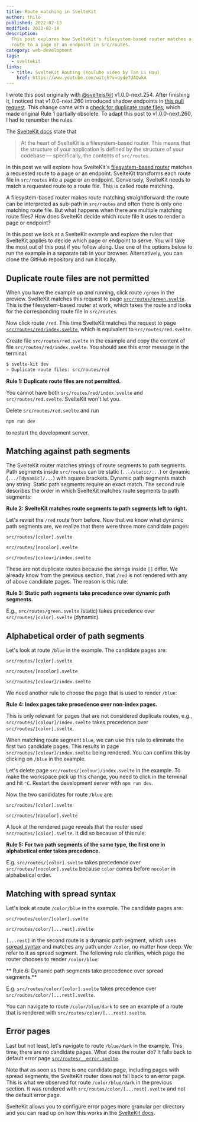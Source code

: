 ```yaml
---
title: Route matching in SvelteKit
author: thilo
published: 2022-02-13
modified: 2022-02-14
description:
  This post explores how SvelteKit's filesystem-based router matches a requested
  route to a page or an endpoint in src/routes.
category: web-development
tags:
  - sveltekit
links:
  - title: SvelteKit Routing (YouTube video by Tan Li Hau)
    href: https://www.youtube.com/watch?v=uyde7dAQwkA
---
```


<script>
  import Example from '$lib/components/example-stackblitz.svelte';
  import Card from '$lib/components/card.svelte';
</script>

<Card>

I wrote this post originally with
[@sveltejs/kit](https://www.npmjs.com/package/@sveltejs/kit) v1.0.0-next.254.
After finishing it, I noticed that v1.0.0-next.260 introduced shadow endpoints
in [this pull request](https://github.com/sveltejs/kit/pull/3679). This change
came with a
[check for duplicate route files](https://github.com/sveltejs/kit/blame/647131e00149cb5299042eedeb880efcd855a2df/packages/kit/src/core/create_manifest_data/index.js#L262-L279),
which made original Rule 1 partially obsolete. To adapt this post to
v1.0.0-next.260, I had to renumber the rules.

</Card>

The [SvelteKit docs](https://kit.svelte.dev/docs#routing) state that

> At the heart of SvelteKit is a filesystem-based router. This means that the
> structure of your application is defined by the structure of your codebase —
> specifically, the contents of `src/routes`.

In this post we will explore how SvelteKit's
[filesystem-based router](https://kit.svelte.dev/docs#routing) matches a
requested route to a page or an endpoint. SvelteKit transforms each route file
in `src/routes` into a page or an endpoint. Conversely, SvelteKit needs to match
a requested route to a route file. This is called route matching.

A filesystem-based router makes route matching straightforward: the route can be
interpreted as sub-path in `src/routes` and often there is only one matching
route file. But what happens when there are multiple matching route files? How
does SvelteKit decide which route file it uses to render a page or endpoint?

In this post we look at a SvelteKit example and explore the rules that SvelteKit
applies to decide which page or endpoint to serve. You will take the most out of
this post if you follow along. Use one of the options below to run the example
in a separate tab in your browser. Alternatively, you can clone the GitHub
repository and run it locally.

<Example 
  title="SvelteKit route matching example"
  description="Run the code for this post in your browser to follow along."
  repository="maiertech/sveltekit-example-route-matching"
  openFile="src/routes/index.svelte"
/>

## Duplicate route files are not permitted

When you have the example up and running, click route `/green` in the preview.
SvelteKit matches this request to page
[`src/routes/green.svelte`](https://github.com/maiertech/sveltekit-example-route-matching/blob/main/src/routes/green.svelte).
This is the filesystem-based router at work, which takes the route and looks for
the corresponding route file in `src/routes`.

Now click route `/red`. This time SvelteKit matches the request to page
[`src/routes/red/index.svelte`](https://github.com/maiertech/sveltekit-example-route-matching/blob/main/src/routes/red/index.svelte),
which is equivalent to `src/routes/red.svelte`.

Create file `src/routes/red.svelte` in the example and copy the content of file
`src/routes/red/index.svelte`. You should see this error message in the
terminal:

```bash
$ svelte-kit dev
> Duplicate route files: src/routes/red
```

<Card>

**Rule 1: Duplicate route files are not permitted.**

You cannot have both `src/routes/red/index.svelte` and `src/routes/red.svelte`.
SvelteKit won't let you.

</Card>

Delete `src/routes/red.svelte` and run

```bash
npm run dev
```

to restart the development server.

## Matching against path segments

The SvelteKit router matches strings of route segments to path segments. Path
segments inside `src/routes` can be static (`.../static/...`) or dynamic
(`.../[dynamic]/...`) with square brackets. Dynamic path segments match any
string. Static path segments require an exact match. The second rule describes
the order in which SvelteKit matches route segments to path segments:

<Card>

**Rule 2: SvelteKit matches route segments to path segments left to right.**

</Card>

Let's revisit the `/red` route from before. Now that we know what dynamic path
segments are, we realize that there were three more candidate pages:

```
src/routes/[color].svelte

src/routes/[nocolor].svelte

src/routes/[colour]/index.svelte
```

These are not duplicate routes because the strings inside `[]` differ. We
already know from the previous section, that `/red` is not rendered with any of
above candidate pages. The reason is this rule:

<Card>

**Rule 3: Static path segments take precedence over dynamic path segments.**

E.g., `src/routes/green.svelte` (static) takes precedence over
`src/routes/[color].svelte` (dynamic).

</Card>

## Alphabetical order of path segments

Let's look at route `/blue` in the example. The candidate pages are:

```
src/routes/[color].svelte

src/routes/[nocolor].svelte

src/routes/[colour]/index.svelte
```

We need another rule to choose the page that is used to render `/blue`:

<Card>

**Rule 4: Index pages take precedence over non-index pages.**

This is only relevant for pages that are not considered duplicate routes, e.g.,
`src/routes/[colour]/index.svelte` takes precedence over
`src/routes/[color].svelte`.

</Card>

When matching route segment `blue`, we can use this rule to eliminate the first
two candidate pages. This results in page `src/routes/[colour]/index.svelte`
being rendered. You can confirm this by clicking on `/blue` in the example.

Let's delete page `src/routes/[colour]/index.svelte` in the example. To make the
workspace pick up this change, you need to click in the terminal and hit `⌃C`.
Restart the development server with `npm run dev`.

Now the two candidates for route `/blue` are:

```
src/routes/[color].svelte

src/routes/[nocolor].svelte
```

A look at the rendered page reveals that the router used
`src/routes/[color].svelte`. It did so because of this rule:

<Card>

**Rule 5: For two path segments of the same type, the first one in alphabetical
order takes precedence.**

E.g. `src/routes/[color].svelte` takes precedence over
`src/routes/[nocolor].svelte` because `color` comes before `nocolor` in
alphabetical order.

</Card>

## Matching with spread syntax

Let's look at route `/color/blue` in the example. The candidate pages are:

```
src/routes/color/[color].svelte

src/routes/color/[...rest].svelte
```

`[...rest]` in the second route is a dynamic path segment, which uses
[spread syntax](https://developer.mozilla.org/en-US/docs/Web/JavaScript/Reference/Operators/Spread_syntax)
and matches any path under `/color`, no matter how deep. We refer to it as
spread segment. The following rule clarifies, which page the router chooses to
render `/color/blue`:

<Card>

** Rule 6: Dynamic path segments take precedence over spread segments.**

E.g. `src/routes/color/[color].svelte` takes precedence over
`src/routes/color/[...rest].svelte`.

</Card>

You can navigate to route `/color/blue/dark` to see an example of a route that
is rendered with `src/routes/color/[...rest].svelte`.

## Error pages

Last but not least, let's navigate to route `/blue/dark` in the example. This
time, there are no candidate pages. What does the router do? It falls back to
default error page
[`src/routes/__error.svelte`](https://github.com/maiertech/sveltekit-example-route-matching/blob/main/src/routes/__error.svelte).

Note that as soon as there is one candidate page, including pages with spread
segments, the SvelteKit router does not fall back to an error page. This is what
we observed for route `/color/blue/dark` in the previous section. It was
rendered with `src/routes/color/[...rest].svelte` and not the default error
page.

SvelteKit allows you to configure error pages more granular per directory and
you can read up on how this works in the
[SvelteKit docs](https://kit.svelte.dev/docs/layouts#error-pages).
